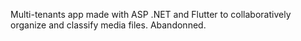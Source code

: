 Multi-tenants app made with ASP .NET and Flutter to collaboratively organize and classify media files. Abandonned.
